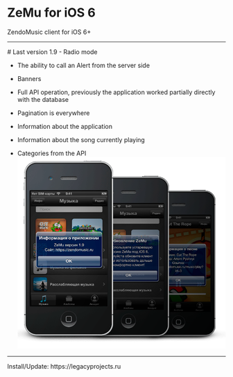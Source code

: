 # ZeMu for iOS 6
ZendoMusic client for iOS 6+
<hr>
# Last version 1.9 
- Radio mode

- The ability to call an Alert from the server side

- Banners

- Full API operation, previously the application worked partially directly with the database

- Pagination is everywhere

- Information about the application

- Information about the song currently playing

- Categories from the API
![old_versions](https://raw.githubusercontent.com/ZendoMusicZeMu/zemu_ios_6/refs/heads/main/preview.png)
<hr>
Install/Update: https://legacyprojects.ru
